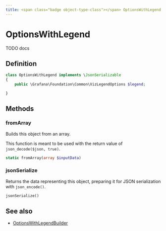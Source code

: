```yaml
---
title: <span class="badge object-type-class"></span> OptionsWithLegend
---
```

# <span class="badge object-type-class"></span> OptionsWithLegend

TODO docs

## Definition

```php
class OptionsWithLegend implements \JsonSerializable
{
    public \Grafana\Foundation\Common\VizLegendOptions $legend;

}
```
## Methods

### <span class="badge object-method"></span> fromArray

Builds this object from an array.

This function is meant to be used with the return value of `json_decode($json, true)`.

```php
static fromArray(array $inputData)
```

### <span class="badge object-method"></span> jsonSerialize

Returns the data representing this object, preparing it for JSON serialization with `json_encode()`.

```php
jsonSerialize()
```

## See also

 * <span class="badge builder"></span> [OptionsWithLegendBuilder](./builder-OptionsWithLegendBuilder.md)
